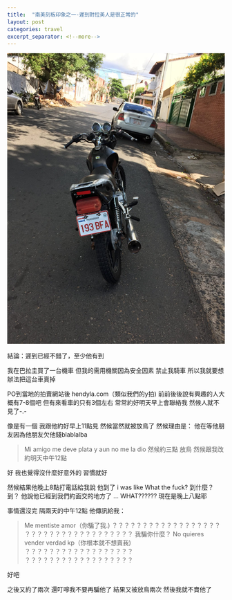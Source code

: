 ```yaml
---
title:  "南美刻板印象之一-遲到對拉美人是很正常的"
layout: post
categories: travel
excerpt_separator: <!--more-->
---
```

![](/assets/images/paraguay_car.jpg)

結論：遲到已經不錯了，至少他有到<!--more-->

我在巴拉圭買了一台機車
但我的需用機關因為安全因素 禁止我騎車
所以我就要想辦法把這台車賣掉

PO到當地的拍賣網站後 hendyla.com（類似我們的y拍)
前前後後說有興趣的人大概有7-8個吧
但有來看車的只有3個左右
常常約好明天早上會聯絡我
然候人就不見了-.-

像是有一個
我跟他約好早上11點見
然候當然就被放鳥了
然候理由是：
他在等他朋友因為他朋友欠他錢blablalba
> Mi amigo me deve plata y aun no me la dio
然候約三點 放鳥 然候跟我改約明天中午12點

好
我也覺得沒什麼好意外的 習慣就好

然候結果他晚上8點打電話給我說
他到了
i was like What the fuck?
到什麼？
到？
他說他已經到我們約面交的地方了
... WHAT??????
現在是晚上八點耶

事情還沒完
隔兩天的中午12點
他傳訊給我：
> Me mentiste amor（你騙了我.)
？？？？？？？？？？？？？？？？？？
？？？？？？？？？？？？？？？？？？
我騙你什麼？
> No quieres vender verdad kp（你根本就不想賣我)
？？？？？？？？？？？？？？？？？？
？？？？？？？？？？？？？？？？？？

好吧

之後又約了兩次
還叮嚀我不要再騙他了
結果又被放鳥兩次
然後我就不賣他了